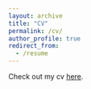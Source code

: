 ```yaml
---
layout: archive
title: "CV"
permalink: /cv/
author_profile: true
redirect_from:
  - /resume
---
```


Check out my cv [here](_pages/Rakotoarivony_CV2024.pdf). 
